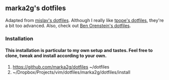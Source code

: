 ## marka2g's dotfiles

Adapted from [mislav's dotfiles](https://github.com/mislav/dotfiles). Although I really like [tpope's dotfiles](https://github.com/tpope/tpope), they're a bit too advanced. Also, check out [Ben Orenstein's dotfiles](https://github.com/r00k/dotfiles).

### Installation
#### This installation is particular to my own setup and tastes.  Feel free to clone, tweak and install according to your own.

1. https://github.com/marka2g/dotfiles ~/dotfiles
2. ~/Dropbox/Projects/vim/dotfiles/marka2g/dotfiles/install
